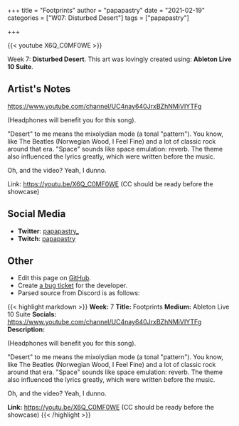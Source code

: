 +++
title =       "Footprints"
author =      "papapastry"
date =        "2021-02-19"
categories =  ["W07: Disturbed Desert"]
tags =        ["papapastry"]

+++


{{< youtube X6Q_C0MF0WE >}}


Week 7: **Disturbed Desert**. This art was lovingly created using: **Ableton Live 10 Suite**.

## Artist's Notes

<https://www.youtube.com/channel/UC4nay640JrxBZhNMiVIYTFg>


(Headphones will benefit you for this song).

"Desert" to me means the mixolydian mode (a tonal "pattern"). You know, like The Beatles (Norwegian Wood, I Feel Fine) and a lot of classic rock around that era. "Space" sounds like space emulation: reverb. The theme also influenced the lyrics greatly, which were written before the music.

Oh, and the video? Yeah, I dunno.

Link: https://youtu.be/X6Q_C0MF0WE (CC should be ready before the showcase)

## Social Media

- **Twitter**: [papapastry_]()
- **Twitch**: [papapastry]()


## Other

- Edit this page on [GitHub](https://github.com/teaminkling/web-refresh/edit/main/blog/content/blog/papapastry-week-7-9d88.md).
- Create [a bug ticket](https://github.com/teaminkling/web-refresh/issues/new?assignees=&labels=bug&template=problem-report.md&title=) for the developer.
- Parsed source from Discord is as follows:

{{< highlight markdown >}}
**Week:** 7
**Title:** Footprints
**Medium:** Ableton Live 10 Suite
**Socials:** <https://www.youtube.com/channel/UC4nay640JrxBZhNMiVIYTFg>
**Description:**

(Headphones will benefit you for this song).

"Desert" to me means the mixolydian mode (a tonal "pattern"). You know, like The Beatles (Norwegian Wood, I Feel Fine) and a lot of classic rock around that era. "Space" sounds like space emulation: reverb. The theme also influenced the lyrics greatly, which were written before the music.

Oh, and the video? Yeah, I dunno.

**Link:** https://youtu.be/X6Q_C0MF0WE (CC should be ready before the showcase)
{{< /highlight >}}